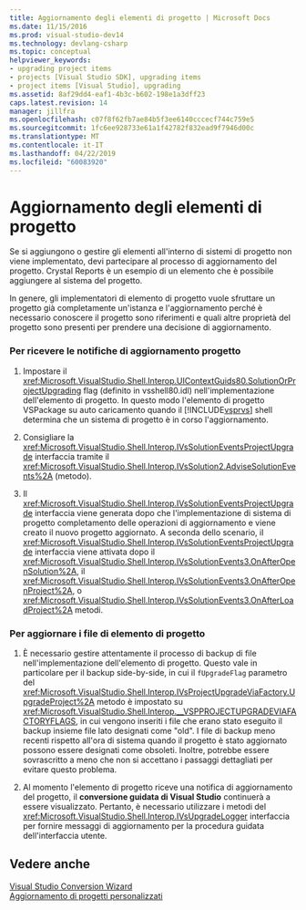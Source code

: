 ```yaml
---
title: Aggiornamento degli elementi di progetto | Microsoft Docs
ms.date: 11/15/2016
ms.prod: visual-studio-dev14
ms.technology: devlang-csharp
ms.topic: conceptual
helpviewer_keywords:
- upgrading project items
- projects [Visual Studio SDK], upgrading items
- project items [Visual Studio], upgrading
ms.assetid: 8af29dd4-eaf1-4b3c-b602-198e1a3dff23
caps.latest.revision: 14
manager: jillfra
ms.openlocfilehash: c07f8f62fb7ae84b5f3ee6140cccecf744c759e5
ms.sourcegitcommit: 1fc6ee928733e61a1f42782f832ead9f7946d00c
ms.translationtype: MT
ms.contentlocale: it-IT
ms.lasthandoff: 04/22/2019
ms.locfileid: "60083920"
---
```

# <a name="upgrading-project-items"></a>Aggiornamento degli elementi di progetto
Se si aggiungono o gestire gli elementi all'interno di sistemi di progetto non viene implementato, devi partecipare al processo di aggiornamento del progetto. Crystal Reports è un esempio di un elemento che è possibile aggiungere al sistema del progetto.  
  
 In genere, gli implementatori di elemento di progetto vuole sfruttare un progetto già completamente un'istanza e l'aggiornamento perché è necessario conoscere il progetto sono riferimenti e quali altre proprietà del progetto sono presenti per prendere una decisione di aggiornamento.  
  
### <a name="to-get-the-project-upgrade-notification"></a>Per ricevere le notifiche di aggiornamento progetto  
  
1. Impostare il <xref:Microsoft.VisualStudio.Shell.Interop.UIContextGuids80.SolutionOrProjectUpgrading> flag (definito in vsshell80.idl) nell'implementazione dell'elemento di progetto. In questo modo l'elemento di progetto VSPackage su auto caricamento quando il [!INCLUDE[vsprvs](../includes/vsprvs-md.md)] shell determina che un sistema di progetto è in corso l'aggiornamento.  
  
2. Consigliare la <xref:Microsoft.VisualStudio.Shell.Interop.IVsSolutionEventsProjectUpgrade> interfaccia tramite il <xref:Microsoft.VisualStudio.Shell.Interop.IVsSolution2.AdviseSolutionEvents%2A> (metodo).  
  
3. Il <xref:Microsoft.VisualStudio.Shell.Interop.IVsSolutionEventsProjectUpgrade> interfaccia viene generata dopo che l'implementazione di sistema di progetto completamento delle operazioni di aggiornamento e viene creato il nuovo progetto aggiornato. A seconda dello scenario, il <xref:Microsoft.VisualStudio.Shell.Interop.IVsSolutionEventsProjectUpgrade> interfaccia viene attivata dopo il <xref:Microsoft.VisualStudio.Shell.Interop.IVsSolutionEvents3.OnAfterOpenSolution%2A>, il <xref:Microsoft.VisualStudio.Shell.Interop.IVsSolutionEvents3.OnAfterOpenProject%2A>, o <xref:Microsoft.VisualStudio.Shell.Interop.IVsSolutionEvents3.OnAfterLoadProject%2A> metodi.  
  
### <a name="to-upgrade-the-project-item-files"></a>Per aggiornare i file di elemento di progetto  
  
1. È necessario gestire attentamente il processo di backup di file nell'implementazione dell'elemento di progetto. Questo vale in particolare per il backup side-by-side, in cui il `fUpgradeFlag` parametro del <xref:Microsoft.VisualStudio.Shell.Interop.IVsProjectUpgradeViaFactory.UpgradeProject%2A> metodo è impostato su <xref:Microsoft.VisualStudio.Shell.Interop.__VSPPROJECTUPGRADEVIAFACTORYFLAGS>, in cui vengono inseriti i file che erano stato eseguito il backup insieme file lato designati come "old". I file di backup meno recenti rispetto all'ora di sistema quando il progetto è stato aggiornato possono essere designati come obsoleti. Inoltre, potrebbe essere sovrascritto a meno che non si accettano i passaggi dettagliati per evitare questo problema.  
  
2. Al momento l'elemento di progetto riceve una notifica di aggiornamento del progetto, il **conversione guidata di Visual Studio** continuerà a essere visualizzato. Pertanto, è necessario utilizzare i metodi del <xref:Microsoft.VisualStudio.Shell.Interop.IVsUpgradeLogger> interfaccia per fornire messaggi di aggiornamento per la procedura guidata dell'interfaccia utente.  
  
## <a name="see-also"></a>Vedere anche  
 [Visual Studio Conversion Wizard](http://msdn.microsoft.com/4acfd30e-c192-4184-a86f-2da5e4c3d83c)   
 [Aggiornamento di progetti personalizzati](../misc/upgrading-custom-projects.md)